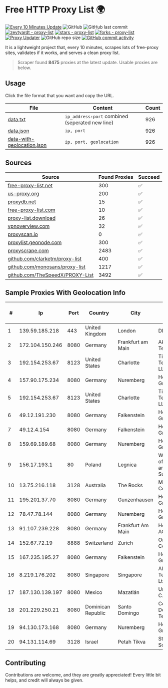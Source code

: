 
# Free HTTP Proxy List 🌍

[![Every 10 Minutes Update](https://github.com/mertguvencli/http-proxy-list/actions/workflows/main.yml/badge.svg?branch=main)](https://github.com/mertguvencli/http-proxy-list/actions/workflows/main.yml)
![GitHub](https://img.shields.io/github/license/mertguvencli/http-proxy-list)
![GitHub last commit](https://img.shields.io/github/last-commit/mertguvencli/http-proxy-list)
[![zevtyardt - proxy-list](https://img.shields.io/static/v1?label=zevtyardt&message=proxy-list&color=blue&logo=github)](https://github.com/zevtyardt/proxy-list "Go to GitHub repo")
[![stars - proxy-list](https://img.shields.io/github/stars/zevtyardt/proxy-list?style=social)](https://github.com/zevtyardt/proxy-list)
[![forks - proxy-list](https://img.shields.io/github/forks/zevtyardt/proxy-list?style=social)](https://github.com/zevtyardt/proxy-list)
[![Proxy Updater](https://github.com/zevtyardt/proxy-list/workflows/Proxy%20Updater/badge.svg)](https://github.com/zevtyardt/proxy-list/actions?query=workflow:"Proxy+Updater")
![GitHub repo size](https://img.shields.io/github/repo-size/zevtyardt/proxy-list)
[![GitHub commit activity](https://img.shields.io/github/commit-activity/m/zevtyardt/proxy-list?logo=commits)](https://github.com/zevtyardt/proxy-list/commits/main)

It is a lightweight project that, every 10 minutes, scrapes lots of free-proxy sites, validates if it works, and serves a clean proxy list.

> Scraper found **8475** proxies at the latest update. Usable proxies are below.

## Usage

Click the file format that you want and copy the URL.

|File|Content|Count|
|----|-------|-----|
|[data.txt](https://raw.githubusercontent.com/mertguvencli/http-proxy-list/main/proxy-list/data.txt)|`ip_address:port` combined (seperated new line)|926|
|[data.json](https://raw.githubusercontent.com/mertguvencli/http-proxy-list/main/proxy-list/data.json)|`ip, port`|926|
|[data-with-geolocation.json](https://raw.githubusercontent.com/mertguvencli/http-proxy-list/main/proxy-list/data-with-geolocation.json)|`ip, port, geolocation`|926|

## Sources

|Source|Found Proxies|Succeed|
|------|-------------|-------|
|[free-proxy-list.net](https://free-proxy-list.net)|300|✅|
|[us-proxy.org](https://www.us-proxy.org)|200|✅|
|[proxydb.net](http://proxydb.net)|15|✅|
|[free-proxy-list.com](https://free-proxy-list.com/?page=&port=&type%5B%5D=http&type%5B%5D=https&up_time=0&search=Search)|10|✅|
|[proxy-list.download](https://www.proxy-list.download/HTTP)|26|✅|
|[vpnoverview.com](https://vpnoverview.com/privacy/anonymous-browsing/free-proxy-servers)|32|✅|
|[proxyscan.io](https://www.proxyscan.io)|0|✅|
|[proxylist.geonode.com](https://proxylist.geonode.com/api/proxy-list?limit=300&page=1&sort_by=lastChecked&sort_type=desc&protocols=http,https)|300|✅|
|[proxyscrape.com](https://api.proxyscrape.com/v2/?request=displayproxies&protocol=http&timeout=10000&country=all&ssl=all&anonymity=all)|2483|✅|
|[github.com/clarketm/proxy-list](https://raw.githubusercontent.com/clarketm/proxy-list/master/proxy-list-raw.txt)|400|✅|
|[github.com/monosans/proxy-list](https://raw.githubusercontent.com/monosans/proxy-list/main/proxies/http.txt)|1217|✅|
|[github.com/TheSpeedX/PROXY-List](https://raw.githubusercontent.com/TheSpeedX/PROXY-List/master/http.txt)|3492|✅|


## Sample Proxies With Geolocation Info

|#|Ip|Port|Country|City|Internet Service Provider|
|-|--|----|-------|----|-------------------------|
|1|139.59.185.218|443|United Kingdom|London|DIGITALOCEAN|
|2|172.104.150.246|8080|Germany|Frankfurt am Main|Akamai Technologies|
|3|192.154.253.67|8123|United States|Charlotte|Tier.Net Technologies LLC|
|4|157.90.175.234|8080|Germany|Nuremberg|Hetzner Online GmbH|
|5|192.154.253.67|8123|United States|Charlotte|Tier.Net Technologies LLC|
|6|49.12.191.230|8080|Germany|Falkenstein|Hetzner Online GmbH|
|7|49.12.4.154|8080|Germany|Falkenstein|Hetzner Online GmbH|
|8|159.69.189.68|8080|Germany|Nuremberg|Hetzner Online GmbH|
|9|156.17.193.1|80|Poland|Legnica|Wroclaw Centre of Networking and Supercomputing|
|10|13.75.216.118|3128|Australia|The Rocks|Microsoft Corporation|
|11|195.201.37.70|8080|Germany|Gunzenhausen|Hetzner Online GmbH|
|12|78.47.78.144|8080|Germany|Nuremberg|Hetzner Online GmbH|
|13|91.107.239.228|8080|Germany|Frankfurt Am Main|Hetzner Online AG|
|14|152.67.72.19|8888|Switzerland|Zurich|Oracle Corporation|
|15|167.235.195.27|8080|Germany|Falkenstein|Hetzner Online GmbH|
|16|8.219.176.202|8080|Singapore|Singapore|Alibaba (US) Technology Co., Ltd.|
|17|187.130.139.197|8080|Mexico|Mazatlán|Uninet S.A. de C.V.|
|18|201.229.250.21|8080|Dominican Republic|Santo Domingo|Compañía Dominicana de Teléfonos S. A.|
|19|94.130.173.168|8080|Germany|Nuremberg|Hetzner Online GmbH|
|20|94.131.114.69|3128|Israel|Petah Tikva|Stark Industries Solutions LTD|



## Contributing

Contributions are welcome, and they are greatly appreciated! Every
little bit helps, and credit will always be given.

